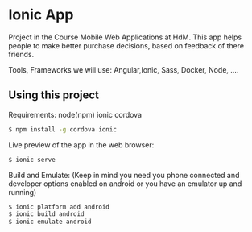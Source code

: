Ionic App
=====================

Project in the Course Mobile Web Applications at HdM.
This app helps people to make better purchase decisions, based on feedback of there friends.

Tools, Frameworks we will use: Angular,Ionic, Sass, Docker, Node, ....

## Using this project

Requirements:
node(npm)
ionic
cordova
```bash
$ npm install -g cordova ionic
```

Live preview of the app in the web browser:
```bash
$ ionic serve  
```

Build and Emulate:
(Keep in mind you need you phone connected and developer options enabled on android or you have an emulator up and running)

```bash
$ ionic platform add android  
$ ionic build android
$ ionic emulate android
```
